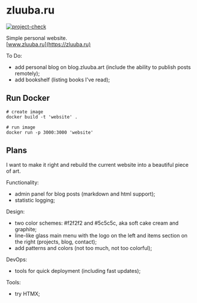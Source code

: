 # zluuba.ru

[![project-check](https://github.com/zluuba/zluuba-art-site/actions/workflows/project-check.yml/badge.svg)](https://github.com/zluuba/zluuba-art-site/actions/workflows/project-check.yml)

Simple personal website. <br/>
[www.zluuba.ru](https://zluuba.ru)


To Do:
- add personal blog on blog.zluuba.art (include the ability to publish posts remotely);
- add bookshelf (listing books I've read);


## Run Docker
```commandline
# create image
docker build -t 'website' .

# run image
docker run -p 3000:3000 'website'
```


## Plans

I want to make it right and rebuild the current website into a beautiful piece of art.

Functionality:
- admin panel for blog posts (markdown and html support);
- statistic logging;

Design:
- two color schemes: #f2f2f2 and #5c5c5c, aka soft cake cream and graphite;
- line-like glass main menu with the logo on the left and items section on the right (projects, blog, contact);
- add patterns and colors (not too much, not too colorful);

DevOps:
- tools for quick deployment (including fast updates);

Tools:
- try HTMX;
